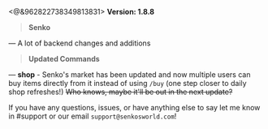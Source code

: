 <@&962822738349813831> **Version: 1.8.8**

> **Senko**

— A lot of backend changes and additions

> **Updated Commands**

— **shop** - Senko's market has been updated and now multiple users can buy items directly from it instead of using `/buy` (one step closer to daily shop refreshes!) ~~Who knows, maybe it'll be out in the next update?~~


If you have any questions, issues, or have anything else to say let me know in #support or our email `support@senkosworld.com`!